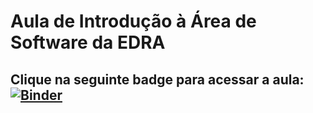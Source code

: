# Aula de Introdução à Área de Software da EDRA

## Clique na seguinte badge para acessar a aula: [![Binder](https://mybinder.org/badge_logo.svg)](https://mybinder.org/v2/gh/leommiranda/aula_de_software/master?filepath=aula_de_software.ipynb)
